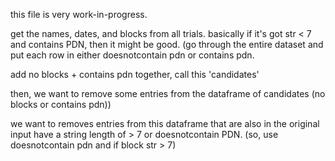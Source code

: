 this file is very work-in-progress.

get the names, dates, and blocks from all trials. basically if it's got str < 7 and contains PDN, then it might be good. (go through the entire dataset and put each row in either doesnotcontain pdn or contains pdn.

add no blocks + contains pdn together, call this 'candidates'

then, we want to remove some entries from the dataframe of candidates (no blocks or contains pdn))

we want to removes entries from this dataframe that are also in the original input have a string length of > 7 or doesnotcontain PDN. (so, use doesnotcontain pdn and if block str > 7)


